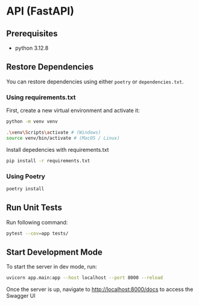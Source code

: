 # API (FastAPI)

## Prerequisites
- python 3.12.8

## Restore Dependencies

You can restore dependencies using either `poetry` or `dependencies.txt`.

### Using requirements.txt

First, create a new virtual environment and activate it:

```sh
python -m venv venv

.\venv\Scripts\activate # (Windows)
source venv/bin/activate # (MacOS / Linux)
```

Install depedencies with requirements.txt
```sh
pip install -r requirements.txt
```

### Using Poetry
```sh
poetry install
```

## Run Unit Tests

Run following command:
```sh
pytest --cov=app tests/
```

## Start Development Mode

To start the server in dev mode, run:
```sh
uvicorn app.main:app --host localhost --port 8000 --reload
```

Once the server is up, navigate to [http://localhost:8000/docs](http://localhost:8000/docs) to access the Swagger UI